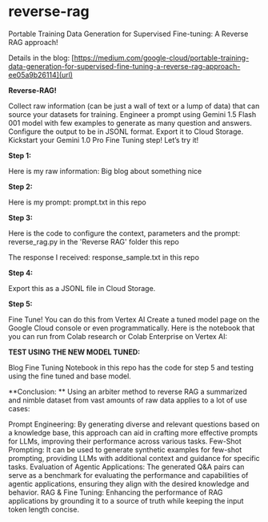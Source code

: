 # reverse-rag

Portable Training Data Generation for Supervised Fine-tuning: A Reverse RAG approach!

Details in the blog: [https://medium.com/google-cloud/portable-training-data-generation-for-supervised-fine-tuning-a-reverse-rag-approach-ee05a9b26114](url)

**Reverse-RAG!**

Collect raw information (can be just a wall of text or a lump of data) that can source your datasets for training.
Engineer a prompt using Gemini 1.5 Flash 001 model with few examples to generate as many question and answers.
Configure the output to be in JSONL format.
Export it to Cloud Storage.
Kickstart your Gemini 1.0 Pro Fine Tuning step!
Let’s try it!

**Step 1:**

Here is my raw information: Big blog about something nice

**Step 2:**

Here is my prompt: prompt.txt in this repo

**Step 3:**

Here is the code to configure the context, parameters and the prompt: reverse_rag.py in the 'Reverse RAG' folder this repo

The response I received: response_sample.txt in this repo

**Step 4:**

Export this as a JSONL file in Cloud Storage.

**Step 5:**

Fine Tune! You can do this from Vertex AI Create a tuned model page on the Google Cloud console or even programmatically. Here is the notebook that you can run from Colab research or Colab Enterprise on Vertex AI:

**TEST USING THE NEW MODEL TUNED:**

Blog Fine Tuning Notebook in this repo has the code for step 5 and testing using the fine tuned and base model.

**Conclusion:
**
Using an arbiter method to reverse RAG a summarized and nimble dataset from vast amounts of raw data applies to a lot of use cases:

Prompt Engineering: By generating diverse and relevant questions based on a knowledge base, this approach can aid in crafting more effective prompts for LLMs, improving their performance across various tasks.
Few-Shot Prompting: It can be used to generate synthetic examples for few-shot prompting, providing LLMs with additional context and guidance for specific tasks.
Evaluation of Agentic Applications: The generated Q&A pairs can serve as a benchmark for evaluating the performance and capabilities of agentic applications, ensuring they align with the desired knowledge and behavior.
RAG & Fine Tuning: Enhancing the performance of RAG applications by grounding it to a source of truth while keeping the input token length concise.
